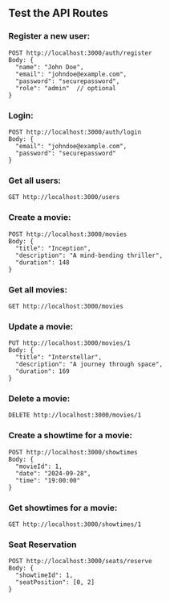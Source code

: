 ## Test the API Routes

### Register a new user:
```
POST http://localhost:3000/auth/register
Body: {
  "name": "John Doe",
  "email": "johndoe@example.com",
  "password": "securepassword",
  "role": "admin"  // optional
}
```

### Login:
```
POST http://localhost:3000/auth/login
Body: {
  "email": "johndoe@example.com",
  "password": "securepassword"
}
```

### Get all users:
```
GET http://localhost:3000/users
```

### Create a movie:
```
POST http://localhost:3000/movies
Body: {
  "title": "Inception",
  "description": "A mind-bending thriller",
  "duration": 148
}
```

### Get all movies:
```
GET http://localhost:3000/movies
```

### Update a movie:
```
PUT http://localhost:3000/movies/1
Body: {
  "title": "Interstellar",
  "description": "A journey through space",
  "duration": 169
}
```

### Delete a movie:
```
DELETE http://localhost:3000/movies/1
```

### Create a showtime for a movie:
```
POST http://localhost:3000/showtimes
Body: {
  "movieId": 1,
  "date": "2024-09-28",
  "time": "19:00:00"
}
```

### Get showtimes for a movie:
```
GET http://localhost:3000/showtimes/1
```

### Seat Reservation

```
POST http://localhost:3000/seats/reserve
Body: {
  "showtimeId": 1,
  "seatPosition": [0, 2]
}
```
